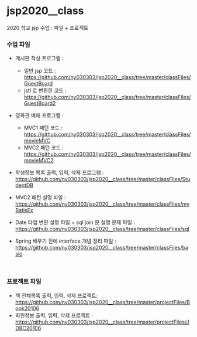 # jsp2020__class
2020 학교 jsp 수업 : 파일 + 프로젝트


### 수업 파일
* 게시판 작성 프로그램 :  <br>
  * 일반 jsp 코드 : https://github.com/ny030303/jsp2020__class/tree/master/classFiles/GuestBoard<br>
  * jstl 로 변환한 코드 : https://github.com/ny030303/jsp2020__class/tree/master/classFiles/GuestBoard2<br>

* 영화관 예매 프로그램 :  <br>
  * MVC1 패턴 코드 : https://github.com/ny030303/jsp2020__class/tree/master/classFiles/movieMVC<br>
  * MVC2 패턴 코드 : https://github.com/ny030303/jsp2020__class/tree/master/classFiles/movieMVC2<br>

*  학생정보 목록 출력, 입력, 삭제 프로그램   :
 https://github.com/ny030303/jsp2020__class/tree/master/classFiles/StudentDB<br>
*  MVC2 패턴 설명 파일 :
 https://github.com/ny030303/jsp2020__class/tree/master/classFiles/myBatisEx<br>
*  Date 타입 변환 설명 파일 + sql join 문 설명 문제 파일   :
 https://github.com/ny030303/jsp2020__class/tree/master/classFiles/sql<br>
*  Spring 배우기 전에 interface 개념 정리 파일  :
 https://github.com/ny030303/jsp2020__class/tree/master/classFiles/basic<br>
<br>



### 프로젝트 파일
* 책 전체목록 출력, 입력, 삭제 프로젝트: https://github.com/ny030303/jsp2020__class/tree/master/projectFiles/Book20106<br>
* 회원정보 출력, 입력, 삭제 프로젝트 : https://github.com/ny030303/jsp2020__class/tree/master/projectFiles/JDBC20106<br>

